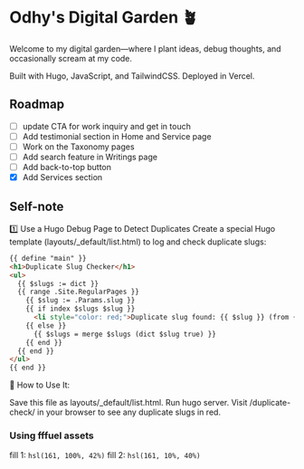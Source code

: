 # Odhy's Digital Garden 🪴

Welcome to my digital garden—where I plant ideas, debug thoughts, and occasionally scream at my code.

Built with Hugo, JavaScript, and TailwindCSS. Deployed in Vercel.

## Roadmap

- [ ] update CTA for work inquiry and get in touch
- [ ] Add testimonial section in Home and Service page
- [ ] Work on the Taxonomy pages
- [ ] Add search feature in Writings page
- [ ] Add back-to-top button
- [x] Add Services section

## Self-note

1️⃣ Use a Hugo Debug Page to Detect Duplicates
Create a special Hugo template (layouts/_default/list.html) to log and check duplicate slugs:

```html
{{ define "main" }}
<h1>Duplicate Slug Checker</h1>
<ul>
  {{ $slugs := dict }}
  {{ range .Site.RegularPages }}
    {{ $slug := .Params.slug }}
    {{ if index $slugs $slug }}
      <li style="color: red;">Duplicate slug found: {{ $slug }} (from {{ .RelPermalink }})</li>
    {{ else }}
      {{ $slugs = merge $slugs (dict $slug true) }}
    {{ end }}
  {{ end }}
</ul>
{{ end }}
```

📌 How to Use It:

Save this file as layouts/_default/list.html.
Run hugo server.
Visit /duplicate-check/ in your browser to see any duplicate slugs in red.

### Using fffuel assets

fill 1: `hsl(161, 100%, 42%)`
fill 2: `hsl(161, 10%, 40%)`
